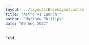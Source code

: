 ```yaml
---
layout: ../layouts/BaseLayout.astro
title: "Astro v1 Launch!"
author: "Matthew Phillips"
date: "09 Aug 2022"
---
```


Test
